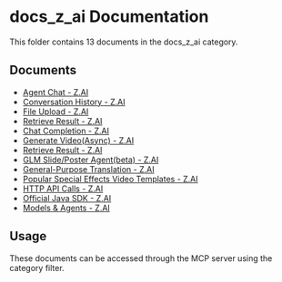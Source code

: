 # docs_z_ai Documentation

This folder contains 13 documents in the docs_z_ai category.

## Documents

- [Agent Chat - Z.AI](https://docs.z.ai/api-reference/agents/agent)
- [Conversation History - Z.AI](https://docs.z.ai/api-reference/agents/agent-conversation)
- [File Upload - Z.AI](https://docs.z.ai/api-reference/agents/file-upload)
- [Retrieve Result - Z.AI](https://docs.z.ai/api-reference/agents/get-async-result)
- [Chat Completion - Z.AI](https://docs.z.ai/api-reference/llm/chat-completion)
- [Generate Video(Async) - Z.AI](https://docs.z.ai/api-reference/video/generate-video)
- [Retrieve Result - Z.AI](https://docs.z.ai/api-reference/video/get-video-status)
- [GLM Slide/Poster Agent(beta) - Z.AI](https://docs.z.ai/guides/agents/slide)
- [General-Purpose Translation - Z.AI](https://docs.z.ai/guides/agents/translation)
- [Popular Special Effects Video Templates - Z.AI](https://docs.z.ai/guides/agents/video-template)
- [HTTP API Calls - Z.AI](https://docs.z.ai/guides/develop/http/introduction)
- [Official Java SDK - Z.AI](https://docs.z.ai/guides/develop/java/introduction)
- [Models & Agents - Z.AI](https://docs.z.ai/guides/overview/pricing)

## Usage

These documents can be accessed through the MCP server using the category filter.

